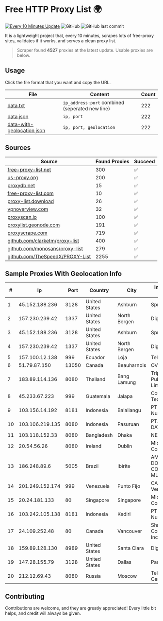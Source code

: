 
# Free HTTP Proxy List 🌍

[![Every 10 Minutes Update](https://github.com/mertguvencli/http-proxy-list/actions/workflows/main.yml/badge.svg?branch=main)](https://github.com/mertguvencli/http-proxy-list/actions/workflows/main.yml)
![GitHub](https://img.shields.io/github/license/mertguvencli/http-proxy-list)
![GitHub last commit](https://img.shields.io/github/last-commit/mertguvencli/http-proxy-list)

It is a lightweight project that, every 10 minutes, scrapes lots of free-proxy sites, validates if it works, and serves a clean proxy list.


> Scraper found **4527** proxies at the latest update. Usable proxies are below.

## Usage

Click the file format that you want and copy the URL.


|File|Content|Count|
|----|-------|-----|
|[data.txt](https://raw.githubusercontent.com/mertguvencli/http-proxy-list/main/proxy-list/data.txt)|`ip_address:port` combined (seperated new line)|222|
|[data.json](https://raw.githubusercontent.com/mertguvencli/http-proxy-list/main/proxy-list/data.json)|`ip, port`|222|
|[data-with-geolocation.json](https://raw.githubusercontent.com/mertguvencli/http-proxy-list/main/proxy-list/data-with-geolocation.json)|`ip, port, geolocation`|222|

## Sources

|Source|Found Proxies|Succeed|
|------|-------------|-------|
|[free-proxy-list.net](https://free-proxy-list.net)|300|✅|
|[us-proxy.org](https://www.us-proxy.org)|200|✅|
|[proxydb.net](http://proxydb.net)|15|✅|
|[free-proxy-list.com](https://free-proxy-list.com/?page=&port=&type%5B%5D=http&type%5B%5D=https&up_time=0&search=Search)|10|✅|
|[proxy-list.download](https://www.proxy-list.download/HTTP)|26|✅|
|[vpnoverview.com](https://vpnoverview.com/privacy/anonymous-browsing/free-proxy-servers)|32|✅|
|[proxyscan.io](https://www.proxyscan.io)|100|✅|
|[proxylist.geonode.com](https://proxylist.geonode.com/api/proxy-list?limit=300&page=1&sort_by=lastChecked&sort_type=desc&protocols=http,https)|191|✅|
|[proxyscrape.com](https://api.proxyscrape.com/v2/?request=displayproxies&protocol=http&timeout=10000&country=all&ssl=all&anonymity=all)|719|✅|
|[github.com/clarketm/proxy-list](https://raw.githubusercontent.com/clarketm/proxy-list/master/proxy-list-raw.txt)|400|✅|
|[github.com/monosans/proxy-list](https://raw.githubusercontent.com/monosans/proxy-list/main/proxies/http.txt)|279|✅|
|[github.com/TheSpeedX/PROXY-List](https://raw.githubusercontent.com/TheSpeedX/PROXY-List/master/http.txt)|2255|✅|


## Sample Proxies With Geolocation Info

|#|Ip|Port|Country|City|Internet Service Provider|
|-|--|----|-------|----|-------------------------|
|1|45.152.188.236|3128|United States|Ashburn|Sprint|
|2|157.230.239.42|1337|United States|North Bergen|DigitalOcean, LLC|
|3|45.152.188.236|3128|United States|Ashburn|Sprint|
|4|157.230.239.42|1337|United States|North Bergen|DigitalOcean, LLC|
|5|157.100.12.138|999|Ecuador|Loja|Telconet S.A|
|6|51.79.87.150|13050|Canada|Beauharnois|OVH SAS|
|7|183.89.114.136|8080|Thailand|Bang Lamung|Triple T Broadband Public Company Limited|
|8|45.233.67.223|999|Guatemala|Jalapa|Conectividad Y Tecnologia S.A|
|9|103.156.14.192|8181|Indonesia|Balailangu|PT Lintas Jaringan Nusantara|
|10|103.106.219.135|8080|Indonesia|Pasuruan|PT. ARTHA LINTAS DATA MANDIRI|
|11|103.118.152.33|8080|Bangladesh|Dhaka|NEXTGENONLINE|
|12|20.54.56.26|8080|Ireland|Dublin|Microsoft Corporation|
|13|186.248.89.6|5005|Brazil|Ibirite|AMERICAN TOWER DO BRASIL-COMUNICAÇÂO MULTIMÍDIA LT|
|14|201.249.152.174|999|Venezuela|Punto Fijo|CANTV Servicios, Venezuela|
|15|20.24.181.133|80|Singapore|Singapore|Microsoft Corporation|
|16|103.242.105.138|8181|Indonesia|Kediri|PT Lintas Jaringan Nusantara|
|17|24.109.252.48|80|Canada|Vancouver|Shaw Communications Inc.|
|18|159.89.128.130|8989|United States|Santa Clara|DigitalOcean, LLC|
|19|147.28.155.79|3128|United States|Dallas|Packet Host, Inc.|
|20|212.12.69.43|8080|Russia|Moscow|Telecommunication Center Ostankino|



## Contributing

Contributions are welcome, and they are greatly appreciated! Every
little bit helps, and credit will always be given.

